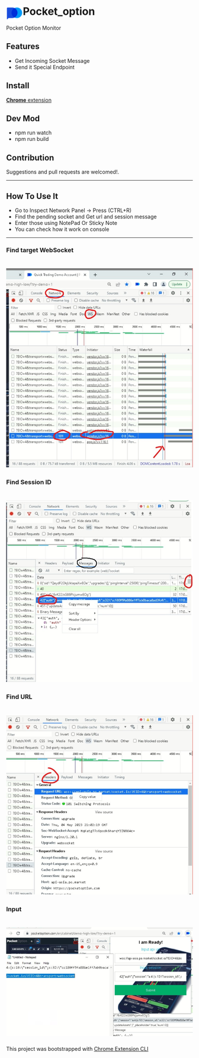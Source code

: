 # <img src="public/icons/icon_48.png" width="45" align="left"> Pocket_option

Pocket Option Monitor

## Features

- Get Incoming Socket Message
- Send it Special Endpoint

## Install

[**Chrome** extension]()

## Dev Mod
- npm run watch
- npm run build

## Contribution

Suggestions and pull requests are welcomed!.

---

## How To Use It
- Go to Inspect Network Panel -> Press (CTRL+R)
- Find the pending socket and Get url and session message
- Enter those using NotePad Or Sticky Note
- You can check how it work on console
---
### Find target WebSocket
# <img src="./find_target_websocket.jpg">
### Find Session ID
# <img src="./find_session_id.jpg">
### Find URL
# <img src="./find_target_url.jpg">
### Input
# <img src="./input_submit.jpg">

This project was bootstrapped with [Chrome Extension CLI](https://github.com/dutiyesh/chrome-extension-cli)

